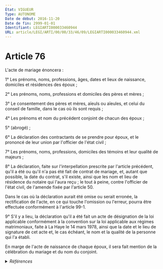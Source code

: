 ```yaml
---
État: VIGUEUR
Type: AUTONOME
Date de début: 2016-11-20
Date de fin: 2999-01-01
Identifiant: LEGIARTI000033460944
URL: article/LEGI/ARTI/00/00/33/46/09/LEGIARTI000033460944.xml
---
```


<h1>Article 76</h1>

L'acte de mariage énoncera :<br />

1° Les prénoms, noms, professions, âges, dates et lieux de naissance, domiciles
et résidences des époux ;<br />

2° Les prénoms, noms, professions et domiciles des pères et mères ;<br />

3° Le consentement des pères et mères, aïeuls ou aïeules, et celui du conseil de
famille, dans le cas où ils sont requis ;<br />

4° Les prénoms et nom du précédent conjoint de chacun des époux ;<br />

5° (abrogé) ;<br />

6° La déclaration des contractants de se prendre pour époux, et le prononcé de
leur union par l'officier de l'état civil ;<br />

7° Les prénoms, noms, professions, domiciles des témoins et leur qualité de
majeurs ;<br />

8° La déclaration, faite sur l'interpellation prescrite par l'article précédent,
qu'il a été ou qu'il n'a pas été fait de contrat de mariage, et, autant que
possible, la date du contrat, s'il existe, ainsi que les nom et lieu de
résidence du notaire qui l'aura reçu ; le tout à peine, contre l'officier de
l'état civil, de l'amende fixée par l'article 50.<br />

Dans le cas où la déclaration aurait été omise ou serait erronée, la
rectification de l'acte, en ce qui touche l'omission ou l'erreur, pourra être
effectuée conformément à l'article 99-1.<br />

9° S'il y a lieu, la déclaration qu'il a été fait un acte de désignation de la
loi applicable conformément à la convention sur la loi applicable aux régimes
matrimoniaux, faite à La Haye le 14 mars 1978, ainsi que la date et le lieu de
signature de cet acte et, le cas échéant, le nom et la qualité de la personne
qui l'a établi.<br />

En marge de l'acte de naissance de chaque époux, il sera fait mention de la
célébration du mariage et du nom du conjoint.


<details>
  <summary><em>Références</em></summary>

  <h2>Articles faisant référence à l'article</h2>
  
  <ul>
    <li>
      <a href="https://legal.tricoteuses.fr//redirection/LEGIARTI000006420806?vers=git&vers=legifrance">Code civil - article 50 AUTONOME MODIFIE, en vigueur du 1956-08-07 au 2002-01-01</a> CITATION cible
    </li>
    <li>
      <a href="https://legal.tricoteuses.fr//redirection/LEGIARTI000033460990?vers=git&vers=legifrance">Code civil - article 99-1 AUTONOME VIGUEUR, en vigueur depuis le 2016-11-20</a> CITATION cible
    </li>
    <li>
      <a href="https://legal.tricoteuses.fr//redirection/LEGIARTI000006421506?vers=git&vers=legifrance">Code civil - article 99-1 AUTONOME MODIFIE, en vigueur du 1979-01-01 au 1993-01-09</a> CITATION cible
    </li>
    <li>
      <a href="https://legal.tricoteuses.fr//redirection/LEGIARTI000033423874?vers=git&vers=legifrance">LOI n° 2016-1547 du 18 novembre 2016 de modernisation de la justice du XXIe siècle - article 55 ENTIEREMENT_MODIF</a> MODIFIE source
    </li>
    <li>
      <a href="https://legal.tricoteuses.fr//redirection/LEGIARTI000006421507?vers=git&vers=legifrance">Code civil - article 99-1 AUTONOME TRANSFERE, en vigueur du 1993-01-09 au 2016-11-20</a> CITATION cible
    </li>
    <li>
      <a href="https://legal.tricoteuses.fr//redirection/LEGIARTI000006420807?vers=git&vers=legifrance">Code civil - article 50 AUTONOME MODIFIE, en vigueur du 2002-01-01 au 2020-01-01</a> CITATION cible
    </li>
    <li>
      <a href="https://legal.tricoteuses.fr//redirection/LEGIARTI000039366837?vers=git&vers=legifrance">Code civil - article 50 AUTONOME VIGUEUR, en vigueur depuis le 2020-01-01</a> CITATION cible
    </li>
  </ul>
  
  <h2>Références faites par l'article</h2>
  
  <ul>
    <li>
      2016-11-18 MODIFIE cible <a href="https://legal.tricoteuses.fr//redirection/LEGIARTI000033423874?vers=git&vers=legifrance">LOI n° 2016-1547 du 18 novembre 2016 de modernisation de la justice du XXIe siècle - article 55 ENTIEREMENT_MODIF</a>
    </li>
    <li>
      2999-01-01 CITATION source <a href="https://legal.tricoteuses.fr//redirection/LEGIARTI000006420806?vers=git&vers=legifrance">Code civil - article 50 AUTONOME MODIFIE, en vigueur du 1956-08-07 au 2002-01-01</a>
    </li>
    <li>
      2999-01-01 CITATION source <a href="https://legal.tricoteuses.fr//redirection/LEGIARTI000006421506?vers=git&vers=legifrance">Code civil - article 99-1 AUTONOME MODIFIE, en vigueur du 1979-01-01 au 1993-01-09</a>
    </li>
    <li>
      CODIFICATION source Loi 1803-03-11
    </li>
  </ul>
</details>
